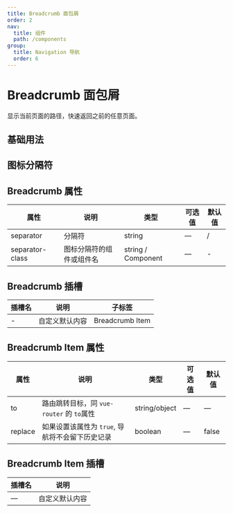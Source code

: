 ```yaml
---
title: Breadcrumb 面包屑
order: 2
nav:
  title: 组件
  path: /components
group:
  title: Navigation 导航
  order: 6
---
```

# Breadcrumb 面包屑

显示当前页面的路径，快速返回之前的任意页面。

## 基础用法

<code src="./demos/basic.tsx" desc="在 `el-breadcrumb` 中使用 `el-breadcrumb-item` 标签表示从首页开始的每一级。 该组件接受一个 `String` 类型的参数 `separator`来作为分隔符。 默认值为 '/'。"></code>

## 图标分隔符

<code src="./demos/icon.tsx" desc="通过设置 `separator-class` 可使用相应的 `iconfont` 作为分隔符，注意这将使 `separator` 失效。"></code>

## Breadcrumb 属性

| 属性              | 说明           | 类型                 | 可选值 | 默认值 |
| --------------- | ------------ | ------------------ | --- | --- |
| separator       | 分隔符          | string             | —   | /   |
| separator-class | 图标分隔符的组件或组件名 | string / Component | —   | -   |

## Breadcrumb 插槽

| 插槽名 | 说明      | 子标签             |
| --- | ------- | --------------- |
| -   | 自定义默认内容 | Breadcrumb Item |

## Breadcrumb Item 属性

| 属性      | 说明                             | 类型            | 可选值 | 默认值   |
| ------- | ------------------------------ | ------------- | --- | ----- |
| to      | 路由跳转目标，同 `vue-router` 的 `to`属性 | string/object | —   | —     |
| replace | 如果设置该属性为 `true`, 导航将不会留下历史记录   | boolean       | —   | false |

## Breadcrumb Item 插槽

| 插槽名 | 说明      |
| --- | ------- |
| —   | 自定义默认内容 |

